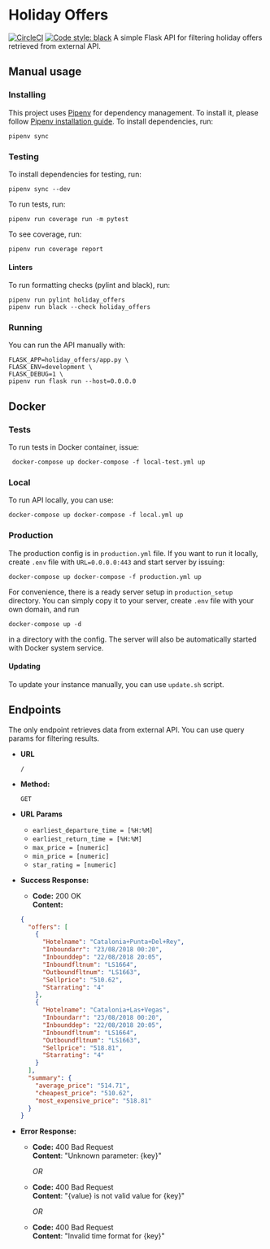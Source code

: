 # Holiday Offers
[![CircleCI](https://circleci.com/gh/Agrendalath/Holiday-Offers.svg?style=svg)](https://circleci.com/gh/Agrendalath/Holiday-Offers)
[![Code style: black](https://img.shields.io/badge/code%20style-black-000000.svg)](https://github.com/ambv/black)
A simple Flask API for filtering holiday offers retrieved from external API.

## Manual usage
### Installing
This project uses [Pipenv](https://github.com/pypa/pipenv) for dependency management. To install it, please follow [Pipenv installation guide](https://docs.pipenv.org/install/).
To install dependencies, run:

    pipenv sync

### Testing
To install dependencies for testing, run:
    
    pipenv sync --dev

To run tests, run:

    pipenv run coverage run -m pytest
    
To see coverage, run:
    
    pipenv run coverage report

    
#### Linters
To run formatting checks (pylint and black), run:

    pipenv run pylint holiday_offers
    pipenv run black --check holiday_offers


### Running
You can run the API manually with:

    FLASK_APP=holiday_offers/app.py \
    FLASK_ENV=development \
    FLASK_DEBUG=1 \
    pipenv run flask run --host=0.0.0.0

## Docker
### Tests
To run tests in Docker container, issue:

     docker-compose up docker-compose -f local-test.yml up

### Local
To run API locally, you can use:

    docker-compose up docker-compose -f local.yml up

### Production
The production config is in `production.yml` file. If you want to run it locally, create `.env` file with `URL=0.0.0.0:443` and start server by issuing:

    docker-compose up docker-compose -f production.yml up
    
For convenience, there is a ready server setup in `production_setup` directory. You can simply copy it to your server, create `.env` file with your own domain, and run

    docker-compose up -d
    
in a directory with the config. The server will also be automatically started with Docker system service.

#### Updating
To update your instance manually, you can use `update.sh` script.


## Endpoints
The only endpoint retrieves data from external API. You can use query params for filtering results.
* **URL**
    
    `/`
    
* **Method:**
    
    `GET`
    
* **URL Params**

    * `earliest_departure_time = [%H:%M]`
    * `earliest_return_time = [%H:%M]`
    * `max_price = [numeric]`
    * `min_price = [numeric]`
    * `star_rating = [numeric]`

* **Success Response:**
    * **Code:** 200 OK<br/>
    **Content:**
    
    ```json
    {
      "offers": [
        {
          "Hotelname": "Catalonia+Punta+Del+Rey", 
          "Inboundarr": "23/08/2018 00:20", 
          "Inbounddep": "22/08/2018 20:05", 
          "Inboundfltnum": "LS1664", 
          "Outboundfltnum": "LS1663", 
          "Sellprice": "510.62", 
          "Starrating": "4"
        }, 
        {
          "Hotelname": "Catalonia+Las+Vegas", 
          "Inboundarr": "23/08/2018 00:20", 
          "Inbounddep": "22/08/2018 20:05", 
          "Inboundfltnum": "LS1664", 
          "Outboundfltnum": "LS1663", 
          "Sellprice": "518.81", 
          "Starrating": "4"
        }
      ], 
      "summary": {
        "average_price": "514.71", 
        "cheapest_price": "510.62", 
        "most_expensive_price": "518.81"
      }
    }
    ```
    
* **Error Response:**
    * **Code:** 400 Bad Request<br/>
    **Content**: "Unknown parameter: {key}"
    
        *OR*
        
    * **Code:** 400 Bad Request<br/>
    **Content**: "{value} is not valid value for {key}"

        *OR*
        
    * **Code:** 400 Bad Request<br/>
    **Content**: "Invalid time format for {key}"
